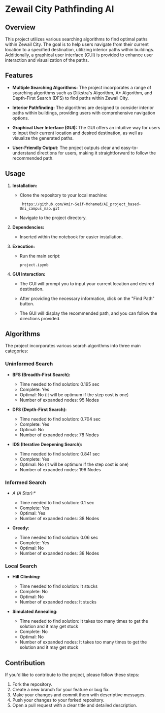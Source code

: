 # Zewail City Pathfinding AI

## Overview

This project utilizes various searching algorithms to find optimal paths within Zewail City. The goal is to help users navigate from their current location to a specified destination, utilizing interior paths within buildings. Additionally, a graphical user interface (GUI) is provided to enhance user interaction and visualization of the paths.

## Features

- **Multiple Searching Algorithms:** The project incorporates a range of searching algorithms such as Dijkstra's Algorithm, A* Algorithm, and Depth-First Search (DFS) to find paths within Zewail City.

- **Interior Pathfinding:** The algorithms are designed to consider interior paths within buildings, providing users with comprehensive navigation options.

- **Graphical User Interface (GUI):** The GUI offers an intuitive way for users to input their current location and desired destination, as well as visualize the generated paths.

- **User-Friendly Output:** The project outputs clear and easy-to-understand directions for users, making it straightforward to follow the recommended path.

## Usage

1. **Installation:**

   - Clone the repository to your local machine:
     ```
      https://github.com/Amir-Seif-Mohamed/AI_project_based-Uni_campus_map.git
     ```
   - Navigate to the project directory.

2. **Dependencies:**

   - Inserted within the notebook for easier installation. 

3. **Execution:**

   - Run the main script:
     ```
     project.ipynb
     ```

4. **GUI Interaction:**

   - The GUI will prompt you to input your current location and desired destination.

   - After providing the necessary information, click on the "Find Path" button.

   - The GUI will display the recommended path, and you can follow the directions provided.

## Algorithms

The project incorporates various search algorithms into three main categories:

### Uninformed Search

- **BFS (Breadth-First Search):**
  - Time needed to find solution: 0.195 sec
  - Complete: Yes
  - Optimal: No (it will be optimum if the step cost is one)
  - Number of expanded nodes: 95 Nodes

- **DFS (Depth-First Search):**
  - Time needed to find solution: 0.704 sec
  - Complete: Yes
  - Optimal: No
  - Number of expanded nodes: 78 Nodes

- **IDS (Iterative Deepening Search):**
  - Time needed to find solution: 0.841 sec
  - Complete: Yes
  - Optimal: No (it will be optimum if the step cost is one)
  - Number of expanded nodes: 196 Nodes

### Informed Search

- **A* (A Star):**
  - Time needed to find solution: 0.1 sec
  - Complete: Yes
  - Optimal: Yes
  - Number of expanded nodes: 38 Nodes

- **Greedy:**
  - Time needed to find solution: 0.06 sec
  - Complete: Yes
  - Optimal: No
  - Number of expanded nodes: 38 Nodes

### Local Search

- **Hill Climbing:**
  - Time needed to find solution: It stucks
  - Complete: No
  - Optimal: No
  - Number of expanded nodes: It stucks

- **Simulated Annealing:**
  - Time needed to find solution: It takes too many times to get the solution and it may get stuck
  - Complete: No
  - Optimal: No
  - Number of expanded nodes: It takes too many times to get the solution and it may get stuck

## Contribution

If you'd like to contribute to the project, please follow these steps:

1. Fork the repository.
2. Create a new branch for your feature or bug fix.
3. Make your changes and commit them with descriptive messages.
4. Push your changes to your forked repository.
5. Open a pull request with a clear title and detailed description.
